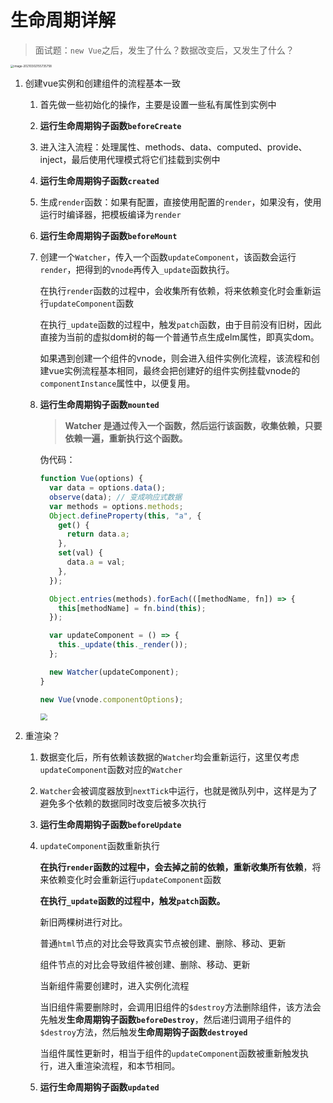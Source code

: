 # 生命周期详解

> 面试题：`new Vue`之后，发生了什么？数据改变后，又发生了什么？

<img src="https://qwq9527.gitee.io/resource/imgs/20210302155735.png" alt="image-20210302155735758" style="zoom: 33%;" />

1. 创建vue实例和创建组件的流程基本一致

   1. 首先做一些初始化的操作，主要是设置一些私有属性到实例中

   2. **运行生命周期钩子函数`beforeCreate`**

   3. 进入注入流程：处理属性、methods、data、computed、provide、inject，最后使用代理模式将它们挂载到实例中

   4. **运行生命周期钩子函数`created`**

   5. 生成`render`函数：如果有配置，直接使用配置的`render`，如果没有，使用运行时编译器，把模板编译为`render`

   6. **运行生命周期钩子函数`beforeMount`**

   7. 创建一个`Watcher`，传入一个函数`updateComponent`，该函数会运行`render`，把得到的`vnode`再传入`_update`函数执行。

      在执行`render`函数的过程中，会收集所有依赖，将来依赖变化时会重新运行`updateComponent`函数

      在执行`_update`函数的过程中，触发`patch`函数，由于目前没有旧树，因此直接为当前的虚拟dom树的每一个普通节点生成elm属性，即真实dom。

      如果遇到创建一个组件的vnode，则会进入组件实例化流程，该流程和创建vue实例流程基本相同，最终会把创建好的组件实例挂载vnode的`componentInstance`属性中，以便复用。
   
   8. **运行生命周期钩子函数`mounted`**
   
      >  **Watcher 是通过传入一个函数，然后运行该函数，收集依赖，只要依赖一遍，重新执行这个函数。**
   
      伪代码：
   
      ```js
      function Vue(options) {
        var data = options.data();
        observe(data); // 变成响应式数据
        var methods = options.methods;
        Object.defineProperty(this, "a", {
          get() {
            return data.a;
          },
          set(val) {
            data.a = val;
          },
        });
      
        Object.entries(methods).forEach(([methodName, fn]) => {
          this[methodName] = fn.bind(this);
        });
      
        var updateComponent = () => {
          this._update(this._render());
        };
      
        new Watcher(updateComponent);
      }
      
      new Vue(vnode.componentOptions);
      ```
   
      
   
      <img  src="https://qwq9527.gitee.io/resource/imgs/Snipaste_2023-09-10_14-37-13.jpg" style="zoom:70%"/>
   
2. 重渲染？

   1. 数据变化后，所有依赖该数据的`Watcher`均会重新运行，这里仅考虑`updateComponent`函数对应的`Watcher`

   2. `Watcher`会被调度器放到`nextTick`中运行，也就是微队列中，这样是为了避免多个依赖的数据同时改变后被多次执行

   3. **运行生命周期钩子函数`beforeUpdate`**

   4. `updateComponent`函数重新执行

      **在执行`render`函数的过程中，会去掉之前的依赖，重新收集所有依赖**，将来依赖变化时会重新运行`updateComponent`函数

      **在执行`_update`函数的过程中，触发`patch`函数。**

      新旧两棵树进行对比。

      普通`html`节点的对比会导致真实节点被创建、删除、移动、更新

      组件节点的对比会导致组件被创建、删除、移动、更新

      当新组件需要创建时，进入实例化流程

      当旧组件需要删除时，会调用旧组件的`$destroy`方法删除组件，该方法会先触发**生命周期钩子函数`beforeDestroy`**，然后递归调用子组件的`$destroy`方法，然后触发**生命周期钩子函数`destroyed`**

      当组件属性更新时，相当于组件的`updateComponent`函数被重新触发执行，进入重渲染流程，和本节相同。
      
   5. **运行生命周期钩子函数`updated`**

​      


​      